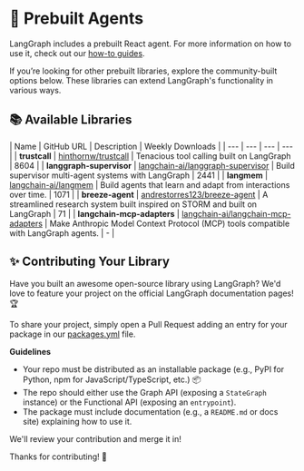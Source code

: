 [//]: # (This file is automatically generated using a script in docs/_scripts. Do not edit this file directly!)
# 🚀 Prebuilt Agents

LangGraph includes a prebuilt React agent. For more information on how to use it, 
check out our [how-to guides](https://langchain-ai.github.io/langgraph/how-tos/#prebuilt-react-agent).

If you’re looking for other prebuilt libraries, explore the community-built options 
below. These libraries can extend LangGraph's functionality in various ways.

## 📚 Available Libraries

[//]: # (This file is automatically generated using a script in docs/_scripts. Do not edit this file directly!)
| Name | GitHub URL | Description | Weekly Downloads |
| --- | --- | --- | --- |
| **trustcall** | [hinthornw/trustcall](https://github.com/hinthornw/trustcall) | Tenacious tool calling built on LangGraph | 8604 |
| **langgraph-supervisor** | [langchain-ai/langgraph-supervisor](https://github.com/langchain-ai/langgraph-supervisor) | Build supervisor multi-agent systems with LangGraph | 2441 |
| **langmem** | [langchain-ai/langmem](https://github.com/langchain-ai/langmem) | Build agents that learn and adapt from interactions over time. | 1071 |
| **breeze-agent** | [andrestorres123/breeze-agent](https://github.com/andrestorres123/breeze-agent) | A streamlined research system built inspired on STORM and built on LangGraph | 71 |
| **langchain-mcp-adapters** | [langchain-ai/langchain-mcp-adapters](https://github.com/langchain-ai/langchain-mcp-adapters) | Make Anthropic Model Context Protocol (MCP) tools compatible with LangGraph agents. | - |

## ✨ Contributing Your Library

Have you built an awesome open-source library using LangGraph? We'd love to feature 
your project on the official LangGraph documentation pages! 🏆

To share your project, simply open a Pull Request adding an entry for your package in our [packages.yml](https://github.com/langchain-ai/langgraph/blob/main/docs/_scripts/third_party_page/packages.yml) file.

**Guidelines**

- Your repo must be distributed as an installable package (e.g., PyPI for Python, npm 
  for JavaScript/TypeScript, etc.) 📦
- The repo should either use the Graph API (exposing a `StateGraph` instance) or 
  the Functional API (exposing an `entrypoint`).
- The package must include documentation (e.g., a `README.md` or docs site) 
  explaining how to use it.
  
We'll review your contribution and merge it in!

Thanks for contributing! 🚀

